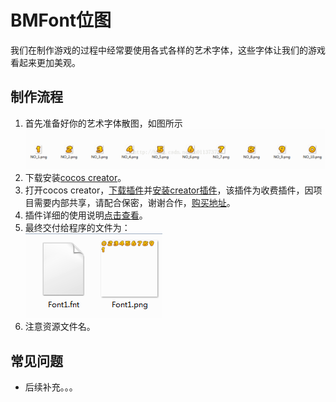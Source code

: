 # BMFont位图
我们在制作游戏的过程中经常要使用各式各样的艺术字体，这些字体让我们的游戏看起来更加美观。

## 制作流程
1. 首先准备好你的艺术字体散图，如图所示
![](../../res/bmfont1.png)
2. 下载安装[cocos creator](http://download.cocos.com/CocosCreator/v1.9.1/CocosCreator_1.9.1_win.exe.zip)。
3. 打开cocos creator，[下载插件](../../res/bitmap-font.zip)并[安装creator插件](https://github.com/tidys/CocosCreatorPlugins/blob/master/doc/installPlugin.md)，该插件为收费插件，因项目需要内部共享，请配合保密，谢谢合作，[购买地址](http://store.cocos.com/stuff/show/178913.html)。
4. 插件详细的使用说明[点击查看](https://github.com/tidys/CocosCreatorPlugins/blob/master/doc/bitmap-font/README.md)。
5. 最终交付给程序的文件为：     
![](../../res/bmfont2.png)
6. 注意资源文件名。

## 常见问题
- 后续补充。。。


